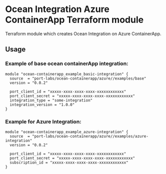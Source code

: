 # Ocean Integration Azure ContainerApp Terraform module

Terraform module which creates Ocean Integration on Azure ContainerApp.


## Usage


### Example of base ocean containerApp integration:
```hcl
module "ocean-containerapp_example_basic-integration" {
  source  = "port-labs/ocean-containerapp/azure//examples/base"
  version = "0.0.2"
  
  port_client_id = "xxxxx-xxxx-xxxx-xxxx-xxxxxxxxxxxx"
  port_client_secret = "xxxxx-xxxx-xxxx-xxxx-xxxxxxxxxxxx"
  integration_type = "some-integration"
  integration_version = "1.0.0"
}
```

### Example for Azure Integration:
```hcl
module "ocean-containerapp_example_azure-integration" {
  source  = "port-labs/ocean-containerapp/azure//examples/azure-integration"
  version = "0.0.2"
  
  port_client_id = "xxxxx-xxxx-xxxx-xxxx-xxxxxxxxxxxx"
  port_client_secret = "xxxxx-xxxx-xxxx-xxxx-xxxxxxxxxxxx"
  subscription_id = "xxxxx-xxxx-xxxx-xxxx-xxxxxxxxxxxx"  
}
```

